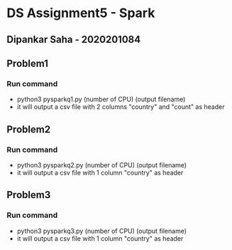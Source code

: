 # DS Assignment5 - Spark 
## Dipankar Saha - 2020201084


## Problem1
### Run command
- python3 pysparkq1.py (number of CPU) (output filename)
- it will output a csv file with 2 columns "country" and "count" as header

## Problem2
### Run command
- python3 pysparkq2.py (number of CPU) (output filename)
- it will output a csv file with 1 column "country" as header

## Problem3
### Run command
- python3 pysparkq3.py (number of CPU) (output filename)
- it will output a csv file with 1 column "country" as header
